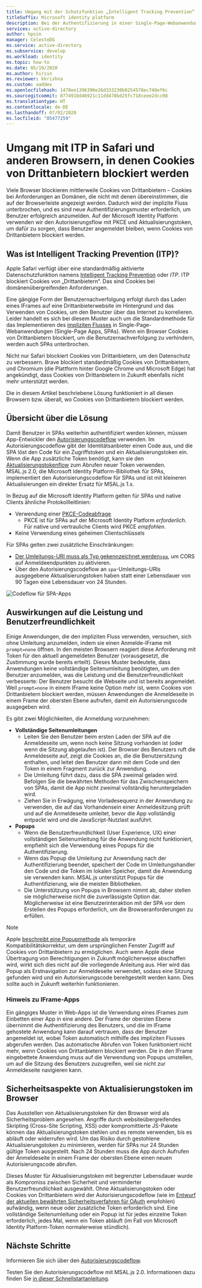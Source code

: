 ```yaml
---
title: Umgang mit der Schutzfunktion „Intelligent Tracking Prevention“ (ITP) in Safari | Azure
titleSuffix: Microsoft identity platform
description: Bei der Authentifizierung in einer Single-Page-Webanwendung (Single-Page App, SPA) sind keine Cookies von Drittanbietern mehr zulässig.
services: active-directory
author: hpsin
manager: CelesteDG
ms.service: active-directory
ms.subservice: develop
ms.workload: identity
ms.topic: how-to
ms.date: 05/19/2020
ms.author: hirsin
ms.reviewer: kkrishna
ms.custom: aaddev
ms.openlocfilehash: 1478ee1396390e26d333230b0254578ec748ef6c
ms.sourcegitcommit: 877491bd46921c11dd478bd25fc718ceee2dcc08
ms.translationtype: HT
ms.contentlocale: de-DE
ms.lasthandoff: 07/02/2020
ms.locfileid: "85477259"
---
```

# <a name="handle-itp-in-safari-and-other-browsers-where-third-party-cookies-are-blocked"></a>Umgang mit ITP in Safari und anderen Browsern, in denen Cookies von Drittanbietern blockiert werden

Viele Browser blockieren mittlerweile Cookies von Drittanbietern – Cookies bei Anforderungen an Domänen, die nicht mit denen übereinstimmen, die auf der Browserleiste angezeigt werden. Dadurch wird der implizite Fluss unterbrochen, und es sind neue Authentifizierungsmuster erforderlich, um Benutzer erfolgreich anzumelden. Auf der Microsoft Identity Platform verwenden wir den Autorisierungsflow mit PKCE und Aktualisierungstoken, um dafür zu sorgen, dass Benutzer angemeldet bleiben, wenn Cookies von Drittanbietern blockiert werden.

## <a name="what-is-intelligent-tracking-protection-itp"></a>Was ist Intelligent Tracking Prevention (ITP)?

Apple Safari verfügt über eine standardmäßig aktivierte Datenschutzfunktion namens [Intelligent Tracking Prevention](https://webkit.org/tracking-prevention-policy/) oder *ITP*. ITP blockiert Cookies von „Drittanbietern“. Das sind Cookies bei domänenübergreifenden Anforderungen.

Eine gängige Form der Benutzernachverfolgung erfolgt durch das Laden eines IFrames auf eine Drittanbieterwebsite im Hintergrund und das Verwenden von Cookies, um den Benutzer über das Internet zu korrelieren. Leider handelt es sich bei diesem Muster auch um die Standardmethode für das Implementieren des [impliziten Flusses](v2-oauth2-implicit-grant-flow.md) in Single-Page-Webanwendungen (Single-Page Apps, SPAs). Wenn ein Browser Cookies von Drittanbietern blockiert, um die Benutzernachverfolgung zu verhindern, werden auch SPAs unterbrochen.

Nicht nur Safari blockiert Cookies von Drittanbietern, um den Datenschutz zu verbessern. Brave blockiert standardmäßig Cookies von Drittanbietern, und Chromium (die Plattform hinter Google Chrome und Microsoft Edge) hat angekündigt, dass Cookies von Drittanbietern in Zukunft ebenfalls nicht mehr unterstützt werden.

Die in diesem Artikel beschriebene Lösung funktioniert in all diesen Browsern bzw. überall, wo Cookies von Drittanbietern blockiert werden.

## <a name="overview-of-the-solution"></a>Übersicht über die Lösung

Damit Benutzer in SPAs weiterhin authentifiziert werden können, müssen App-Entwickler den [Autorisierungscodeflow](v2-oauth2-auth-code-flow.md) verwenden. Im Autorisierungscodeflow gibt der Identitätsanbieter einen Code aus, und die SPA löst den Code für ein Zugriffstoken und ein Aktualisierungstoken ein. Wenn die App zusätzliche Token benötigt, kann sie den [Aktualisierungstokenflow](v2-oauth2-auth-code-flow.md#refresh-the-access-token) zum Abrufen neuer Token verwenden. MSAL.js 2.0, die Microsoft Identity Platform-Bibliothek für SPAs, implementiert den Autorisierungscodeflow für SPAs und ist mit kleineren Aktualisierungen ein direkter Ersatz für MSAL.js 1.x.

In Bezug auf die Microsoft Identity Platform gelten für SPAs und native Clients ähnliche Protokollleitlinien:

* Verwendung einer [PKCE-Codeabfrage](https://tools.ietf.org/html/rfc7636)
    * PKCE ist für SPAs auf der Microsoft Identity Platform *erforderlich*. Für native und vertrauliche Clients wird PKCE *empfohlen*.
* Keine Verwendung eines geheimen Clientschlüssels

Für SPAs gelten zwei zusätzliche Einschränkungen:

* [Der Umleitungs-URI muss als Typ gekennzeichnet werden`spa`](v2-oauth2-auth-code-flow.md#setup-required-for-single-page-apps), um CORS auf Anmeldeendpunkten zu aktivieren.
* Über den Autorisierungscodeflow an `spa`-Umleitungs-URIs ausgegebene Aktualisierungstoken haben statt einer Lebensdauer von 90 Tagen eine Lebensdauer von 24 Stunden.

![Codeflow für SPA-Apps](media/v2-oauth-auth-code-spa/active-directory-oauth-code-spa.png)

## <a name="performance-and-ux-implications"></a>Auswirkungen auf die Leistung und Benutzerfreundlichkeit

Einige Anwendungen, die den impliziten Fluss verwenden, versuchen, sich ohne Umleitung anzumelden, indem sie einen Anmelde-IFrame mit `prompt=none` öffnen. In den meisten Browsern reagiert diese Anforderung mit Token für den aktuell angemeldeten Benutzer (vorausgesetzt, die Zustimmung wurde bereits erteilt). Dieses Muster bedeutete, dass Anwendungen keine vollständige Seitenumleitung benötigten, um den Benutzer anzumelden, was die Leistung und die Benutzerfreundlichkeit verbesserte: Der Benutzer besucht die Webseite und ist bereits angemeldet. Weil `prompt=none` in einem IFrame keine Option mehr ist, wenn Cookies von Drittanbietern blockiert werden, müssen Anwendungen die Anmeldeseite in einem Frame der obersten Ebene aufrufen, damit ein Autorisierungscode ausgegeben wird.

Es gibt zwei Möglichkeiten, die Anmeldung vorzunehmen:

* **Vollständige Seitenumleitungen**
    * Leiten Sie den Benutzer beim ersten Laden der SPA auf die Anmeldeseite um, wenn noch keine Sitzung vorhanden ist (oder wenn die Sitzung abgelaufen ist). Der Browser des Benutzers ruft die Anmeldeseite auf, zeigt die Cookies an, die die Benutzersitzung enthalten, und leitet den Benutzer dann mit dem Code und den Token in einem Fragment zurück zur Anwendung.
    * Die Umleitung führt dazu, dass die SPA zweimal geladen wird. Befolgen Sie die bewährten Methoden für das Zwischenspeichern von SPAs, damit die App nicht zweimal vollständig heruntergeladen wird.
    * Ziehen Sie in Erwägung, eine Vorladesequenz in der Anwendung zu verwenden, die auf das Vorhandensein einer Anmeldesitzung prüft und auf die Anmeldeseite umleitet, bevor die App vollständig entpackt wird und die JavaScript-Nutzlast ausführt.
* **Popups**
    * Wenn die Benutzerfreundlichkeit (User Experience, UX) einer vollständigen Seitenumleitung für die Anwendung nicht funktioniert, empfiehlt sich die Verwendung eines Popups für die Authentifizierung.
    * Wenn das Popup die Umleitung zur Anwendung nach der Authentifizierung beendet, speichert der Code im Umleitungshandler den Code und die Token im lokalen Speicher, damit die Anwendung sie verwenden kann. MSAL.js unterstützt Popups für die Authentifizierung, wie die meisten Bibliotheken.
    * Die Unterstützung von Popups in Browsern nimmt ab, daher stellen sie möglicherweise nicht die zuverlässigste Option dar. Möglicherweise ist eine Benutzerinteraktion mit der SPA vor dem Erstellen des Popups erforderlich, um die Browseranforderungen zu erfüllen.

>[!NOTE]
> Apple [beschreibt eine Popupmethode](https://webkit.org/blog/8311/intelligent-tracking-prevention-2-0/) als temporäre Kompatibilitätskorrektur, um dem ursprünglichen Fenster Zugriff auf Cookies von Drittanbietern zu ermöglichen. Auch wenn Apple diese Übertragung von Berechtigungen in Zukunft möglicherweise abschaffen wird, wirkt sich dies nicht auf die vorliegende Anleitung aus. Hier wird das Popup als Erstnavigation zur Anmeldeseite verwendet, sodass eine Sitzung gefunden wird und ein Autorisierungscode bereitgestellt werden kann. Dies sollte auch in Zukunft weiterhin funktionieren.

### <a name="a-note-on-iframe-apps"></a>Hinweis zu IFrame-Apps

Ein gängiges Muster in Web-Apps ist die Verwendung eines IFrames zum Einbetten einer App in eine andere. Der Frame der obersten Ebene übernimmt die Authentifizierung des Benutzers, und die im IFrame gehostete Anwendung kann darauf vertrauen, dass der Benutzer angemeldet ist, wobei Token automatisch mithilfe des impliziten Flusses abgerufen werden. Das automatische Abrufen von Token funktioniert nicht mehr, wenn Cookies von Drittanbietern blockiert werden. Die in den IFrame eingebettete Anwendung muss auf die Verwendung von Popups umstellen, um auf die Sitzung des Benutzers zuzugreifen, weil sie nicht zur Anmeldeseite navigieren kann.

## <a name="security-implications-of-refresh-tokens-in-the-browser"></a>Sicherheitsaspekte von Aktualisierungstoken im Browser

Das Ausstellen von Aktualisierungstoken für den Browser wird als Sicherheitsproblem angesehen. Angriffe durch websiteübergreifendes Skripting (Cross-Site Scripting, XSS) oder kompromittierte JS-Pakete können das Aktualisierungstoken stehlen und es remote verwenden, bis es abläuft oder widerrufen wird. Um das Risiko durch gestohlene Aktualisierungstoken zu minimieren, werden für SPAs nur 24 Stunden gültige Token ausgestellt. Nach 24 Stunden muss die App durch Aufrufen der Anmeldeseite in einem Frame der obersten Ebene einen neuen Autorisierungscode abrufen.

Dieses Muster für Aktualisierungstoken mit begrenzter Lebensdauer wurde als Kompromiss zwischen Sicherheit und verminderter Benutzerfreundlichkeit ausgewählt. Ohne Aktualisierungstoken oder Cookies von Drittanbietern wird der Autorisierungscodeflow (wie im [Entwurf der aktuellen bewährten Sicherheitsverfahren für OAuth](https://tools.ietf.org/html/draft-ietf-oauth-security-topics-14) empfohlen) aufwändig, wenn neue oder zusätzliche Token erforderlich sind. Eine vollständige Seitenumleitung oder ein Popup ist für jedes einzelne Token erforderlich, jedes Mal, wenn ein Token abläuft (im Fall von Microsoft Identity Platform-Token normalerweise stündlich).

## <a name="next-steps"></a>Nächste Schritte

Informieren Sie sich über den [Autorisierungscodeflow](v2-oauth2-auth-code-flow.md).

Testen Sie den Autorisierungscodeflow mit MSAL.js 2.0. Informationen dazu finden Sie [in dieser Schnellstartanleitung](quickstart-v2-javascript-auth-code.md).
